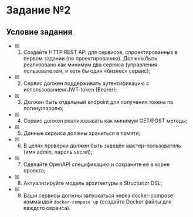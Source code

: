 # Задание №2

## Условие задания

- [x] 1. Создайте HTTP REST API для сервисов, спроектированных в первом задании (по
проектированию). Должно быть реализовано как минимум два сервиса
(управления пользователем, и хотя бы один «бизнес» сервис);
- [x] 2. Сервис должен поддерживать аутентификацию с использованием JWT-token (Bearer);
- [x] 3. Должен быть отдельный endpoint для получения токена по логину/паролю;
- [x] 4. Сервис должен реализовывать как минимум GET/POST методы;
- [x] 5. Данные сервиса должны храниться в памяти;
- [x] 6. В целях проверки должен быть заведён мастер-пользователь
(имя admin, пароль secret);
- [x] 7. Сделайте OpenAPI спецификацию и сохраните ее в корне проекта;
- [x] 8. Актуализируйте модель архитектуры в Structurizr DSL;
- [x] 9. Ваши сервисы должны запускаться через docker-compose коммандой
`docker-compose up` (создайте Docker файлы для каждого сервиса).

